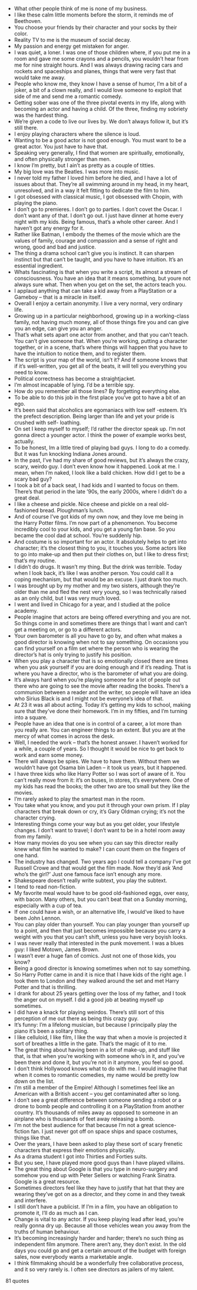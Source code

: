  - What other people think of me is none of my business.
 - I like these calm little moments before the storm, it reminds me of Beethoven.
 - You choose your friends by their character and your socks by their color.
 - Reality TV to me is the museum of social decay.
 - My passion and energy get mistaken for anger.
 - I was quiet, a loner. I was one of those children where, if you put me in a room and gave me some crayons and a pencils, you wouldn’t hear from me for nine straight hours. And I was always drawing racing cars and rockets and spaceships and planes, things that were very fast that would take me away.
 - People who know me, they know I have a sense of humor, I’m a bit of a joker, a bit of a clown really, and I would love someone to exploit that side of me and send me a romantic comedy.
 - Getting sober was one of the three pivotal events in my life, along with becoming an actor and having a child. Of the three, finding my sobriety was the hardest thing.
 - We’re given a code to live our lives by. We don’t always follow it, but it’s still there.
 - I enjoy playing characters where the silence is loud.
 - Wanting to be a good actor is not good enough. You must want to be a great actor. You just have to have that.
 - Speaking very generally, I find that women are spiritually, emotionally, and often physically stronger than men.
 - I know I’m pretty, but I ain’t as pretty as a couple of titties.
 - My big love was the Beatles. I was more into music.
 - I never told my father I loved him before he died, and I have a lot of issues about that. They’re all swimming around in my head, in my heart, unresolved, and in a way it felt fitting to dedicate the film to him.
 - I got obsessed with classical music, I got obsessed with Chopin, with playing the piano.
 - I don’t go to premieres. I don’t go to parties. I don’t covet the Oscar. I don’t want any of that. I don’t go out. I just have dinner at home every night with my kids. Being famous, that’s a whole other career. And I haven’t got any energy for it.
 - Rather like Batman, I embody the themes of the movie which are the values of family, courage and compassion and a sense of right and wrong, good and bad and justice.
 - The thing a drama school can’t give you is instinct. It can sharpen instinct but that can’t be taught, and you have to have intuition. It’s an essential ingredient.
 - Whats fascinating is that when you write a script, its almost a stream of consciousness. You have an idea that it means something, but youre not always sure what. Then when you get on the set, the actors teach you.
 - I applaud anything that can take a kid away from a PlayStation or a Gameboy – that is a miracle in itself.
 - Overall I enjoy a certain anonymity. I live a very normal, very ordinary life.
 - Growing up in a particular neighborhood, growing up in a working-class family, not having much money, all of those things fire you and can give you an edge, can give you an anger.
 - That’s what sets apart one actor from another, and that you can’t teach. You can’t give someone that. When you’re working, putting a character together, or in a scene, that’s where things will happen that you have to have the intuition to notice them, and to register them.
 - The script is your map of the world, isn’t it? And if someone knows that if it’s well-written, you get all of the beats, it will tell you everything you need to know.
 - Political correctness has become a straightjacket.
 - I’m almost incapable of lying. I’d be a terrible spy.
 - How do you remember all those lines? By forgetting everything else.
 - To be able to do this job in the first place you’ve got to have a bit of an ego.
 - It’s been said that alcoholics are egomaniacs with low self -esteem. It’s the prefect description. Being larger than life and yet your pride is crushed with self- loathing.
 - On set I keep myself to myself; I’d rather the director speak up. I’m not gonna direct a younger actor. I think the power of example works best, actually.
 - To be honest, Im a little tired of playing bad guys. I long to do a comedy. But it was fun knocking Indiana Jones around.
 - In the past, I’ve had my share of good reviews, but it’s always the crazy, scary, weirdo guy. I don’t even know how it happened. Look at me. I mean, when I’m naked, I look like a bald chicken. How did I get to be a scary bad guy?
 - I took a bit of a back seat, I had kids and I wanted to focus on them. There’s that period in the late ’90s, the early 2000s, where I didn’t do a great deal.
 - I like a cheese and pickle. Nice cheese and pickle on a real old-fashioned bread. Ploughman’s lunch.
 - And of course I’ve got kids of my own now, and they love me being in the Harry Potter films. I’m now part of a phenomenon. You become incredibly cool to your kids, and you get a young fan base. So you became the cool dad at school. You’re suddenly hip.
 - And costume is so important for an actor. It absolutely helps to get into character; it’s the closest thing to you, it touches you. Some actors like to go into make-up and then put their clothes on, but I like to dress first; that’s my routine.
 - I didn’t do drugs. It wasn’t my thing. But the drink was terrible. Today when I look back, it’s like I was another person. You could call it a coping mechanism, but that would be an excuse. I just drank too much.
 - I was brought up by my mother and my two sisters, although they’re older than me and fled the nest very young, so I was technically raised as an only child, but I was very much loved.
 - I went and lived in Chicago for a year, and I studied at the police academy.
 - People imagine that actors are being offered everything and you are not. So things come in and sometimes there are things that I want and can’t get a meeting on, or go to a different actors.
 - Your own barometer is all you have to go by, and often what makes a good director is knowing when not to say something. On occasions you can find yourself on a film set where the person who is wearing the director’s hat is only trying to justify his position.
 - When you play a character that is so emotionally closed there are times when you ask yourself if you are doing enough and if it’s reading. That is where you have a director, who is the barometer of what you are doing.
 - It’s always hard when you’re playing someone for a lot of people out there who are going to see the movie after reading the books. There’s a communion between a reader and the writer, so people will have an idea who Sirius Black is and I might not be everyone’s idea of that.
 - At 23 it was all about acting. Today it’s getting my kids to school, making sure that they’ve done their homework. I’m in my fifties, and I’m turning into a square.
 - People have an idea that one is in control of a career, a lot more than you really are. You can engineer things to an extent. But you are at the mercy of what comes in across the desk.
 - Well, I needed the work – that’s the honest answer. I haven’t worked for a while, a couple of years. So I thought it would be nice to get back to work and earn some money.
 - There will always be spies. We have to have them. Without them we wouldn’t have got Osama bin Laden – it took us years, but it happened.
 - I have three kids who like Harry Potter so I was sort of aware of it. You can’t really move from it: it’s on buses, in stores, it’s everywhere. One of my kids has read the books; the other two are too small but they like the movies.
 - I’m rarely asked to play the smartest man in the room.
 - You take what you know, and you put it through your own prism. If I play characters that break down or cry, it’s Gary Oldman crying; it’s not the character crying.
 - Interesting things come your way but as you get older, your lifestyle changes. I don’t want to travel; I don’t want to be in a hotel room away from my family.
 - How many movies do you see when you can say this director really knew what film he wanted to make? I can count them on the fingers of one hand.
 - The industry has changed. Two years ago I could tell a company I’ve got Russell Crowe and that would get the film made. Now they’d ask ‘And who’s the girl?’ Just one famous face isn’t enough any more.
 - Shakespeare doesn’t really write subtext, you play the subtext.
 - I tend to read non-fiction.
 - My favorite meal would have to be good old-fashioned eggs, over easy, with bacon. Many others, but you can’t beat that on a Sunday morning, especially with a cup of tea.
 - If one could have a wish, or an alternative life, I would’ve liked to have been John Lennon.
 - You can play older than yourself. You can play younger than yourself up to a point, and then that just becomes impossible because you carry a weight with you that you can’t shift, unless you have very boyish looks.
 - I was never really that interested in the punk movement. I was a blues guy: I liked Motown, James Brown.
 - I wasn’t ever a huge fan of comics. Just not one of those kids, you know?
 - Being a good director is knowing sometimes when not to say something.
 - So Harry Potter came in and it is nice that I have kids of the right age. I took them to London and they walked around the set and met Harry Potter and that is thrilling.
 - I drank for about 25 years getting over the loss of my father, and I took the anger out on myself. I did a good job at beating myself up sometimes.
 - I did have a knack for playing weirdos. There’s still sort of this perception of me out there as being this crazy guy.
 - It’s funny: I’m a lifelong musician, but because I principally play the piano it’s been a solitary thing.
 - I like celluloid, I like film, I like the way that when a movie is projected it sort of breathes a little in the gate. That’s the magic of it to me.
 - The great thing about having been in a lot of make-up, and stuff like that, is that when you’re working with someone who’s in it, and you’ve been there and done it, but you’re not in it anymore, you feel so good.
 - I don’t think Hollywood knows what to do with me. I would imagine that when it comes to romantic comedies, my name would be pretty low down on the list.
 - I’m still a member of the Empire! Although I sometimes feel like an American with a British accent – you get contaminated after so long.
 - I don’t see a great difference between someone sending a robot or a drone to bomb people and controlling it on a PlayStation from another country. It’s thousands of miles away as opposed to someone in an airplane who is thousands of feet away releasing a bomb.
 - I’m not the best audience for that because I’m not a great science-fiction fan. I just never got off on space ships and space costumes, things like that.
 - Over the years, I have been asked to play these sort of scary frenetic characters that express their emotions physically.
 - As a drama student I got into Thirties and Forties suits.
 - But you see, I have played more good guys than I have played villains.
 - The great thing about Google is that you type in neuro-surgery and somehow you end up with Peter Sellers or watching Frank Sinatra. Google is a great resource.
 - Sometimes directors feel like they have to justify that hat that they are wearing they’ve got on as a director, and they come in and they tweak and interfere.
 - I still don’t have a publicist. If I’m in a film, you have an obligation to promote it, I’ll do as much as I can.
 - Change is vital to any actor. If you keep playing lead after lead, you’re really gonna dry up. Because all those vehicles wean you away from the truths of human behaviour.
 - It’s becoming increasingly harder and harder; there’s no such thing as independent film anymore. There aren’t any, they don’t exist. In the old days you could go and get a certain amount of the budget with foreign sales, now everybody wants a marketable angle.
 - I think filmmaking should be a wonderfully free collaborative process, and it so very rarely is. I often see directors as jailers of my talent.

81 quotes